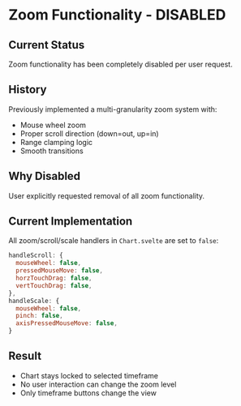 # Zoom Functionality - DISABLED

## Current Status
Zoom functionality has been completely disabled per user request.

## History
Previously implemented a multi-granularity zoom system with:
- Mouse wheel zoom
- Proper scroll direction (down=out, up=in)
- Range clamping logic
- Smooth transitions

## Why Disabled
User explicitly requested removal of all zoom functionality.

## Current Implementation
All zoom/scroll/scale handlers in `Chart.svelte` are set to `false`:
```javascript
handleScroll: {
  mouseWheel: false,
  pressedMouseMove: false,
  horzTouchDrag: false,
  vertTouchDrag: false,
},
handleScale: {
  mouseWheel: false,
  pinch: false,
  axisPressedMouseMove: false,
}
```

## Result
- Chart stays locked to selected timeframe
- No user interaction can change the zoom level
- Only timeframe buttons change the view
